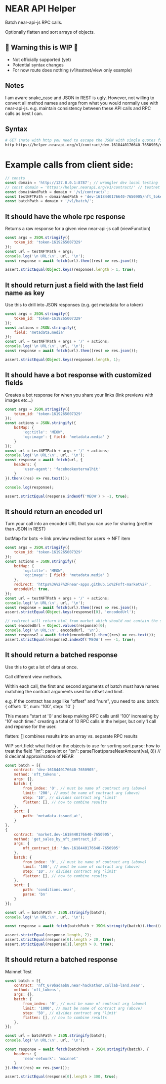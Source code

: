 

# NEAR API Helper


Batch near-api-js RPC calls.

Optionally flatten and sort arrays of objects.

## 🚨 Warning this is WIP 🚨
- Not officially supported (yet)
- Potential syntax changes
- For now route does nothing (v1/testnet/view only example)

## Notes
I am aware snake_case and JSON in REST is ugly. However, not willing to convert all method names and args from what you would normally use with near-api-js. e.g. maintain consistency between these API calls and RPC calls as best I can.

## Syntax
```bash
# GET (note with http you need to escape the JSON with single quotes first)
http https://helper.nearapi.org/v1/contract/dev-1618440176640-7650905/nft_token/'{"token_id":"token-1619265007329"}'
```

# Example calls from client side:
```js
// consts
const domain = 'http://127.0.0.1:8787'; // wrangler dev local testing
// const domain = 'https://helper.nearapi.org/v1/contract/' // testnet helper domain
const domainAndPath = domain + '/v1/contract/';
const testNFTPath = domainAndPath + 'dev-1618440176640-7650905/nft_token/';
const batchPath = domain + '/v1/batch/';
```


## It should have the whole rpc response


Returns a raw response for a given view near-api-js call (viewFunction)


```javascript
const args = JSON.stringify({
	token_id: 'token-1619265007329'
});
const url = testNFTPath + args;
console.log('\n URL:\n', url, '\n');
const response = await fetch(url).then((res) => res.json());

assert.strictEqual(Object.keys(response).length > 1, true);
```

## It should return just a field with the last field name as key


Use this to drill into JSON responses (e.g. get metadata for a token)


```javascript
const args = JSON.stringify({
	token_id: 'token-1619265007329'
});
const actions = JSON.stringify({
	field: 'metadata.media'
});
const url = testNFTPath + args + '/' + actions;
console.log('\n URL:\n', url, '\n');
const response = await fetch(url).then((res) => res.json());

assert.strictEqual(Object.keys(response).length, 1);
```

## It should have a bot response with customized fields


Creates a bot response for when you share your links (link previews with images etc...)


```javascript
const args = JSON.stringify({
	token_id: 'token-1619265007329'
});
const actions = JSON.stringify({
	botMap: {
		'og:title': 'MEOW',
		'og:image': { field: 'metadata.media' }
	}
});
const url = testNFTPath + args + '/' + actions;
console.log('\n URL:\n', url, '\n');
const response = await fetch(url, {
	headers: {
		'user-agent': 'facebookexternalhit'
	}
}).then((res) => res.text());

console.log(response);

assert.strictEqual(response.indexOf('MEOW') > -1, true);
```

## It should return an encoded url


Turn your call into an encoded URL that you can use for sharing (prettier than JSON in REST)

botMap for bots -> link preview
redirect for users -> NFT item


```javascript
const args = JSON.stringify({
	token_id: 'token-1619265007329'
});
const actions = JSON.stringify({
	botMap: {
		'og:title': 'MEOW',
		'og:image': { field: 'metadata.media' }
	},
	redirect: 'https%3A%2F%2Fnear-apps.github.io%2Fnft-market%2F',
	encodeUrl: true,
});
const url = testNFTPath + args + '/' + actions;
console.log('\n URL:\n', url, '\n');
const response = await fetch(url).then((res) => res.json());
assert.strictEqual(Object.keys(response)[0], 'encodedUrl');

// redirect will return html from market which should not contain the string MEOW
const encodedUrl = Object.values(response)[0];
console.log('\n URL:\n', encodedUrl, '\n');
const response2 = await fetch(encodedUrl).then((res) => res.text());
assert.strictEqual(response2.indexOf('MEOW') === -1, true);
```

## It should return a batched response


Use this to get a lot of data at once.

Call different view methods.

Within each call, the first and second arguments of batch must have names matching the contract arguments used for offset and limit.

e.g. if the contract has args like "offset" and "num", you need to use: batch: { offset: '0', num: '100', step: '10' }

This means "start at '0' and keep making RPC calls until '100' increasing by '10' each time." creating a total of 10 RPC calls in the helper, but only 1 call and reponse for the user.

flatten: [] combines results into an array vs. separate RPC results

WIP
sort.field: what field on the objects to use for sorting
sort.parse: how to treat the field "int": parseInt or "bn": parseFloat(parseNearAmount(val, 8)) // 8 decimal approximation of NEAR


```javascript
const batch = [{
	contract: 'dev-1618440176640-7650905',
	method: 'nft_tokens',
	args: {},
	batch: {
		from_index: '0', // must be name of contract arg (above)
		limit: '200', // must be name of contract arg (above)
		step: '10', // divides contract arg 'limit'
		flatten: [], // how to combine results
	},
	sort: {
		path: 'metadata.issued_at',
	}
},
{
	contract: 'market.dev-1618440176640-7650905',
	method: 'get_sales_by_nft_contract_id',
	args: {
		nft_contract_id: 'dev-1618440176640-7650905'
	},
	batch: {
		from_index: '0', // must be name of contract arg (above)
		limit: '100', // must be name of contract arg (above)
		step: '10', // divides contract arg 'limit'
		flatten: [], // how to combine results
	},
	sort: {
		path: 'conditions.near',
		parse: 'bn'
	}
}];

const url = batchPath + JSON.stringify(batch);
console.log('\n URL:\n', url, '\n');

const response = await fetch(batchPath + JSON.stringify(batch)).then((res) => res.json());

assert.strictEqual(response.length, 2);
assert.strictEqual(response[0].length > 20, true);
assert.strictEqual(response[1].length > 0, true);
```

## It should return a batched response


Mainnet Test


```javascript
const batch = [{
	contract: 'nft_679bada6b8.near-hackathon.collab-land.near',
	method: 'nft_tokens',
	args: {},
	batch: {
		from_index: '0', // must be name of contract arg (above)
		limit: '1000', // must be name of contract arg (above)
		step: '50', // divides contract arg 'limit'
		flatten: [], // how to combine results
	},
}];

const url = batchPath + JSON.stringify(batch);
console.log('\n URL:\n', url, '\n');

const response = await fetch(batchPath + JSON.stringify(batch), {
	headers: {
		'near-network': 'mainnet'
	}
}).then((res) => res.json());

assert.strictEqual(response[0].length > 300, true);
```
